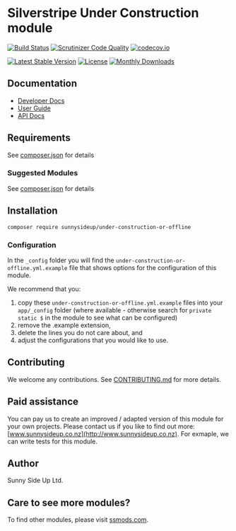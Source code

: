 # Silverstripe Under Construction module
[![Build Status](https://travis-ci.org/sunnysideup/silverstripe-under-construction-or-offline.svg?branch=master)](https://travis-ci.org/sunnysideup/silverstripe-under-construction-or-offline)
[![Scrutinizer Code Quality](https://scrutinizer-ci.com/g/sunnysideup/silverstripe-under-construction-or-offline/badges/quality-score.png?b=master)](https://scrutinizer-ci.com/g/sunnysideup/silverstripe-under-construction-or-offline/?branch=master)
[![codecov.io](https://codecov.io/github/sunnysideup/silverstripe-under-construction-or-offline/coverage.svg?branch=master)](https://codecov.io/github/sunnysideup/silverstripe-under-construction-or-offline?branch=master)

[![Latest Stable Version](https://poser.pugx.org/sunnysideup/under-construction-or-offline/version)](https://packagist.org/packages/sunnysideup/under-construction-or-offline)
[![License](https://poser.pugx.org/sunnysideup/under-construction-or-offline/license)](https://packagist.org/packages/sunnysideup/under-construction-or-offline)
[![Monthly Downloads](https://poser.pugx.org/sunnysideup/under-construction-or-offline/d/monthly)](https://packagist.org/packages/sunnysideup/under-construction-or-offline)


## Documentation



 * [Developer Docs](docs/en/INDEX.md)
 * [User Guide](docs/en/userguide.md)
 * [API Docs](http://docs.ssmods.com/sunnysideup/under-construction-or-offline/classes.xhtml)


## Requirements



See [composer.json](composer.json) for details


### Suggested Modules



See [composer.json](composer.json) for details


## Installation


```
composer require sunnysideup/under-construction-or-offline
```

### Configuration



In the `_config` folder you will find the `under-construction-or-offline.yml.example`
file that shows options for the configuration of this module.

We recommend that you:

  1. copy these `under-construction-or-offline.yml.example` files into your
`app/_config` folder (where available - otherwise search for `private static $` in the module to see what can be configured)
  2. remove the .example extension,
  3. delete the lines you do not care about, and
  4. adjust the configurations that you would like to use.


## Contributing



We welcome any contributions. See [CONTRIBUTING.md](CONTRIBUTING.md) for more details.

## Paid assistance



You can pay us to create an improved / adapted version of this module for your own projects.  Please contact us if you like to find out more: [www.sunnysideup.co.nz](http://www.sunnysideup.co.nz).  For exmaple, we can write tests for this module.  

## Author



Sunny Side Up Ltd.


## Care to see more modules?

To find other modules, please visit [ssmods.com](http://ssmods.com/).
